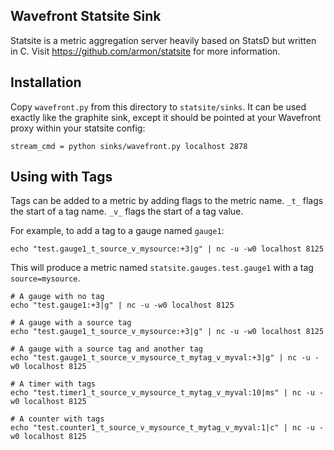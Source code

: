 
## Wavefront Statsite Sink

Statsite is a metric aggregation server heavily based on StatsD but written in C. Visit https://github.com/armon/statsite for more information.

## Installation

Copy `wavefront.py` from this directory to `statsite/sinks`. It can be used exactly like the graphite sink, except it should be pointed at your Wavefront proxy within your statsite config:

```
stream_cmd = python sinks/wavefront.py localhost 2878
```

## Using with Tags

Tags can be added to a metric by adding flags to the metric name. `_t_` flags the start of a tag name. `_v_` flags the start of a tag value.

For example, to add a tag to a gauge named `gauge1`:

`echo "test.gauge1_t_source_v_mysource:+3|g" | nc -u -w0 localhost 8125`

This will produce a metric named `statsite.gauges.test.gauge1` with a tag `source=mysource`.

```
# A gauge with no tag
echo "test.gauge1:+3|g" | nc -u -w0 localhost 8125

# A gauge with a source tag
echo "test.gauge1_t_source_v_mysource:+3|g" | nc -u -w0 localhost 8125

# A gauge with a source tag and another tag
echo "test.gauge1_t_source_v_mysource_t_mytag_v_myval:+3|g" | nc -u -w0 localhost 8125

# A timer with tags
echo "test.timer1_t_source_v_mysource_t_mytag_v_myval:10|ms" | nc -u -w0 localhost 8125

# A counter with tags
echo "test.counter1_t_source_v_mysource_t_mytag_v_myval:1|c" | nc -u -w0 localhost 8125
```
